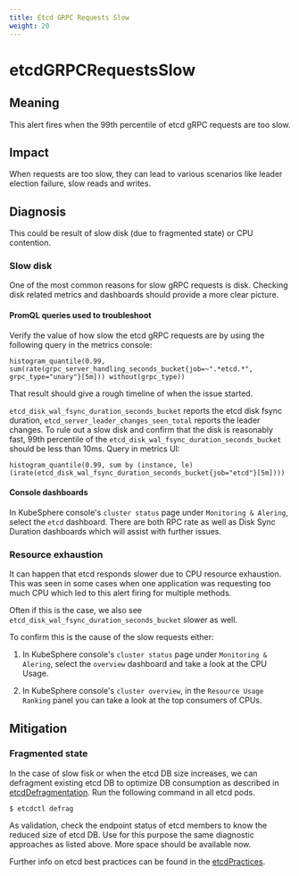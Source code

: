 ```yaml
---
title: Etcd GRPC Requests Slow
weight: 20
---
```


# etcdGRPCRequestsSlow

## Meaning

This alert fires when the 99th percentile of etcd gRPC requests are too slow.

## Impact

When requests are too slow, they can lead to various scenarios like leader
election failure, slow reads and writes.

## Diagnosis

This could be result of slow disk (due to fragmented state) or CPU contention.

### Slow disk

One of the most common reasons for slow gRPC requests is disk. Checking disk
related metrics and dashboards should provide a more clear picture.

#### PromQL queries used to troubleshoot

Verify the value of how slow the etcd gRPC requests are by using the following
query in the metrics console:

```promql
histogram_quantile(0.99, sum(rate(grpc_server_handling_seconds_bucket{job=~".*etcd.*", grpc_type="unary"}[5m])) without(grpc_type))
```

That result should give a rough timeline of when the issue started.

`etcd_disk_wal_fsync_duration_seconds_bucket` reports the etcd disk fsync
duration, `etcd_server_leader_changes_seen_total` reports the leader changes. To
rule out a slow disk and confirm that the disk is reasonably fast, 99th
percentile of the `etcd_disk_wal_fsync_duration_seconds_bucket` should be less
than 10ms. Query in metrics UI:

```promql
histogram_quantile(0.99, sum by (instance, le) (irate(etcd_disk_wal_fsync_duration_seconds_bucket{job="etcd"}[5m])))
```

#### Console dashboards

In KubeSphere console's `cluster status` page under `Monitoring & Alering`, select the `etcd` dashboard. There are both RPC rate as well as Disk Sync Duration dashboards
which will assist with further issues.

### Resource exhaustion

It can happen that etcd responds slower due to CPU resource exhaustion.
This was seen in some cases when one application was requesting too much CPU
which led to this alert firing for multiple methods.

Often if this is the case, we also see
`etcd_disk_wal_fsync_duration_seconds_bucket` slower as well.

To confirm this is the cause of the slow requests either:

1. In KubeSphere console's `cluster status` page under `Monitoring & Alering`, select the `overview` dashboard and 
   take a look at the CPU Usage.

2. In KubeSphere console's `cluster overview`, in the `Resource Usage Ranking` panel you can take a look at the top consumers of CPUs.

## Mitigation

### Fragmented state

In the case of slow fisk or when the etcd DB size increases, we can defragment
existing etcd DB to optimize DB consumption as described in
[etcdDefragmentation](https://etcd.io/docs/v3.4.0/op-guide/maintenance/).
Run the following command in all etcd pods.

```console
$ etcdctl defrag
```

As validation, check the endpoint status of etcd members to know the reduced
size of etcd DB. Use for this purpose the same diagnostic approaches as listed
above. More space should be available now.

Further info on etcd best practices can be found in the [etcdPractices](https://docs.openshift.com/container-platform/4.7/scalability_and_performance/recommended-host-practices.html#recommended-etcd-practices).
